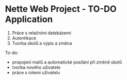 Nette Web Project - TO-DO Application
=================
1. Práce s relačními databázemi
2. Autentikace
3. Tvorba úkolů a výpis a změna


To-do: 
 - propojení mailů a automatické posílání při změně úkolů
 - tvorba nového uživatele
 - práce s rolemi uživatelu